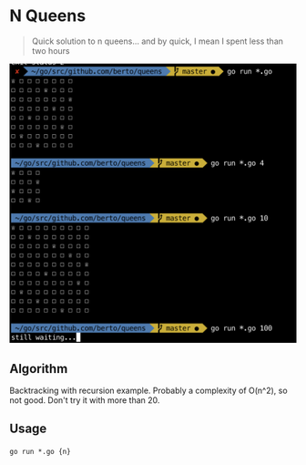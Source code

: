 # N Queens

> Quick solution to n queens... and by quick, I mean I spent less than two hours

![queens](./screenshot.png)

## Algorithm

Backtracking with recursion example. Probably a complexity of O(n^2), so not good. Don't try it with more than 20.

## Usage

`go run *.go {n}`
